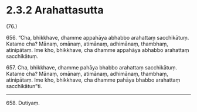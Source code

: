 # 2.3.2 Arahattasutta

(76.)

656\. “Cha, bhikkhave, dhamme appahāya abhabbo arahattaṃ sacchikātuṃ. Katame cha? Mānaṃ, omānaṃ, atimānaṃ, adhimānaṃ, thambhaṃ, atinipātaṃ. Ime kho, bhikkhave, cha dhamme appahāya abhabbo arahattaṃ sacchikātuṃ.

657\. Cha, bhikkhave, dhamme pahāya bhabbo arahattaṃ sacchikātuṃ. Katame cha? Mānaṃ, omānaṃ, atimānaṃ, adhimānaṃ, thambhaṃ, atinipātaṃ. Ime kho, bhikkhave, cha dhamme pahāya bhabbo arahattaṃ sacchikātun”ti.

---

658\. Dutiyaṃ.

